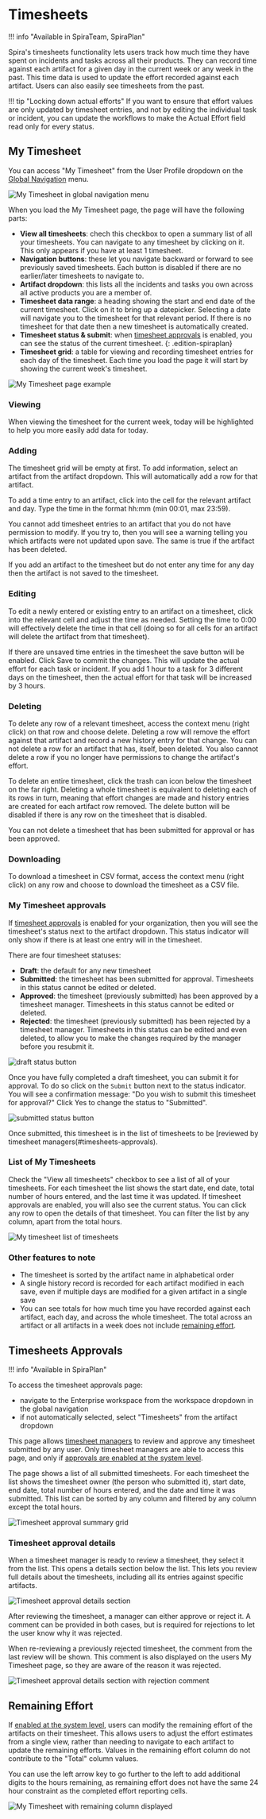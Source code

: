 # Timesheets
!!! info "Available in SpiraTeam, SpiraPlan"

Spira's timesheets functionality lets users track how much time they have spent on incidents and tasks across all their products. They can record time against each artifact for a given day in the current week or any week in the past. This time data is used to update the effort recorded against each artifact. Users can also easily see timesheets from the past.

!!! tip "Locking down actual efforts" 
    If you want to ensure that effort values are only updated by timesheet entries, and not by editing the individual task or incident, you can update the workflows to make the Actual Effort field read only for every status.

## My Timesheet
You can access "My Timesheet" from the User Profile dropdown on the [Global Navigation](./User-Product-Management.md/#global-navigation) menu.

![My Timesheet in global navigation menu](img/my-timesheet-global-navigation.png)

When you load the My Timesheet page, the page will have the following parts:

- **View all timesheets**: chech this checkbox to open a summary list of all your timesheets. You can navigate to any timesheet by clicking on it. This only appears if you have at least 1 timesheet.
- **Navigation buttons**: these let you navigate backward or forward to see previously saved timesheets. Each button is disabled if there are no earlier/later timesheets to navigate to.
- **Artifact dropdown**: this lists all the incidents and tasks you own across all active products you are a member of.
- **Timesheet data range**: a heading showing the start and end date of the current timesheet. Click on it to bring up a datepicker. Selecting a date will navigate you to the timesheet for that relevant period. If there is no timesheet for that date then a new timesheet is automatically created.
- **Timesheet status & submit**: when [timesheet approvals](#my-timesheet-approvals) is enabled, you can see the status of the current timesheet.
    {: .edition-spiraplan}
- **Timesheet grid**: a table for viewing and recording timesheet entries for each day of the timesheet. Each time you load the page it will start by showing the current week's timesheet.

![My Timesheet page example](img/my-timesheet-page.png)

### Viewing
When viewing the timesheet for the current week, today will be highlighted to help you more easily add data for today.

### Adding
The timesheet grid will be empty at first. To add information, select an artifact from the artifact dropdown. This will automatically add a row for that artifact. 

To add a time entry to an artifact, click into the cell for the relevant artifact and day. Type the time in the format hh:mm (min 00:01, max 23:59).

You cannot add timesheet entries to an artifact that you do not have permission to modify. If you try to, then you will see a warning telling you which artifacts were not updated upon save. The same is true if the artifact has been deleted.

If you add an artifact to the timesheet but do not enter any time for any day then the artifact is not saved to the timesheet.

### Editing 
To edit a newly entered or existing entry to an artifact on a timesheet, click into the relevant cell and adjust the time as needed. Setting the time to 0:00 will effectively delete the time in that cell (doing so for all cells for an artifact will delete the artifact from that timesheet). 

If there are unsaved time entries in the timesheet the save button will be enabled. Click Save to commit the changes. This will update the actual effort for each task or incident. If you add 1 hour to a task for 3 different days on the timesheet, then the actual effort for that task will be increased by 3 hours. 

### Deleting
To delete any row of a relevant timesheet, access the context menu (right click) on that row and choose delete. Deleting a row will remove the effort against that artifact and record a new history entry for that change. You can not delete a row for an artifact that has, itself, been deleted. You also cannot delete a row if you no longer have permissions to change the artifact's effort.

To delete an entire timesheet, click the trash can icon below the timesheet on the far right. Deleting a whole timesheet is equivalent to deleting each of its rows in turn, meaning that effort changes are made and history entries are created for each artifact row removed. The delete button will be disabled if there is any row on the timesheet that is disabled.

You can not delete a timesheet that has been submitted for approval or has been approved.

### Downloading
To download a timesheet in CSV format, access the context menu (right click) on any row and choose to download the timesheet as a CSV file.

### My Timesheet approvals
If [timesheet approvals](../Spira-Administration-Guide/System.md/#general-settings) is enabled for your organization, then you will see the timesheet's status next to the artifact dropdown. This status indicator will only show if there is at least one entry will in the timesheet. 

There are four timesheet statuses:

- **Draft**: the default for any new timesheet
- **Submitted**: the timesheet has been submitted for approval. Timesheets in this status cannot be edited or deleted.
- **Approved**: the timesheet (previously submitted) has been approved by a timesheet manager. Timesheets in this status cannot be edited or deleted.
- **Rejected**: the timesheet (previously submitted) has been rejected by a timesheet manager. Timesheets in this status can be edited and even deleted, to allow you to make the changes required by the manager before you resubmit it.

![draft status button](./img/timesheet-draft-status.png)

Once you have fully completed a draft timesheet, you can submit it for approval. To do so click on the `Submit` button next to the status indicator. You will see a confirmation message: "Do you wish to submit this timesheet for approval?" Click Yes to change the status to "Submitted". 

![submitted status button](./img/timesheet-submitted-status.png)

Once submitted, this timesheet is in the list of timesheets to be [reviewed by timesheet managers(#timesheets-approvals).

### List of My Timesheets
Check the "View all timesheets" checkbox to see a list of all of your timesheets. For each timesheet the list shows the start date, end date, total number of hours entered, and the last time it was updated. If timesheet approvals are enabled, you will also see the current status. You can click any row to open the details of that timesheet. You can filter the list by any column, apart from the total hours.

![My timesheet list of timesheets](./img/my-timesheet-all-sheets.png)

### Other features to note
- The timesheet is sorted by the artifact name in alphabetical order
- A single history record is recorded for each artifact modified in each save, even if multiple days are modified for a given artifact in a single save
- You can see totals for how much time you have recorded against each artifact, each day, and across the whole timesheet. The total across an artifact or all artifacts in a week does not include [remaining effort](./Timesheets.md#remaining-effort). 

## Timesheets Approvals 
!!! info "Available in SpiraPlan"

To access the timesheet approvals page:

- navigate to the Enterprise workspace from the workspace dropdown in the global navigation
- if not automatically selected, select "Timesheets" from the artifact dropdown

This page allows [timesheet managers](../Spira-Administration-Guide/System-Users.md/#edit-an-existing-user) to review and approve any timesheet submitted by any user. Only timesheet managers are able to access this page, and only if [approvals are enabled at the system level](../Spira-Administration-Guide/System.md/#general-settings).

The page shows a list of all submitted timesheets. For each timesheet the list shows the timesheet owner (the person who submitted it), start date, end date, total number of hours entered, and the date and time it was submitted. This list can be sorted by any column and filtered by any column except the total hours.

![Timesheet approval summary grid](./img/timesheet-approval-summary.png)

### Timesheet approval details 
When a timesheet manager is ready to review a timesheet, they select it from the list. This opens a details section below the list. This lets you review full details about the timesheets, including all its entries against specific artifacts. 

![Timesheet approval details section](./img/timesheet-approval-details.png)

After reviewing the timesheet, a manager can either approve or reject it. A comment can be provided in both cases, but is required for rejections to let the user know why it was rejected. 

When re-reviewing a previously rejected timesheet, the comment from the last review will be shown. This comment is also displayed on the users My Timesheet page, so they are aware of the reason it was rejected. 

![Timesheet approval details section with rejection comment](./img/timesheet-approval-details2.png)


## Remaining Effort
If [enabled at the system level](../Spira-Administration-Guide/System.md#general-settings), users can modify the remaining effort of the artifacts on their timesheet. This allows users to adjust the effort estimates from a single view, rather than needing to navigate to each artifact to update the remaining efforts. Values in the remaining effort column do not contribute to the "Total" column values. 

You can use the left arrow key to go further to the left to add additional digits to the hours remaining, as remaining effort does not have the same 24 hour constraint as the completed effort reporting cells.

![My Timesheet with remaining column displayed](./img/timesheet-remaining-effort.png)